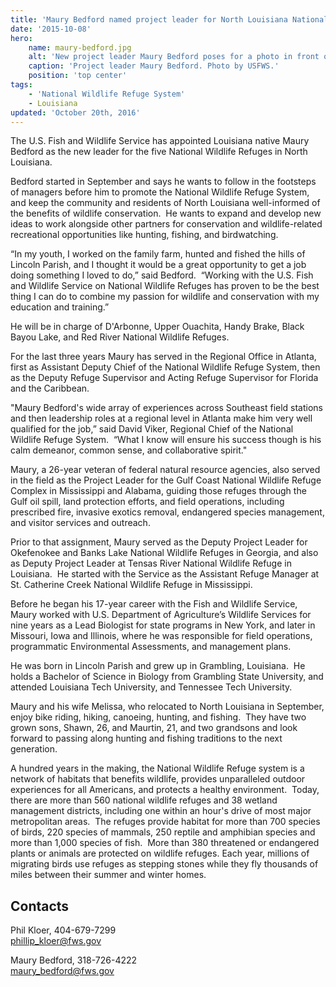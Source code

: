 ```yaml
---
title: 'Maury Bedford named project leader for North Louisiana National Wildlife Refuges'
date: '2015-10-08'
hero:
    name: maury-bedford.jpg
    alt: 'New project leader Maury Bedford poses for a photo in front of a stand of pine trees.'
    caption: 'Project leader Maury Bedford. Photo by USFWS.'
    position: 'top center'
tags:
    - 'National Wildlife Refuge System'
    - Louisiana
updated: 'October 20th, 2016'
---
```


The U.S. Fish and Wildlife Service has appointed Louisiana native Maury Bedford as the new leader for the five National Wildlife Refuges in North Louisiana.

Bedford started in September and says he wants to follow in the footsteps of managers before him to promote the National Wildlife Refuge System, and keep the community and residents of North Louisiana well-informed of the benefits of wildlife conservation.  He wants to expand and develop new ideas to work alongside other partners for conservation and wildlife-related recreational opportunities like hunting, fishing, and birdwatching.

“In my youth, I worked on the family farm, hunted and fished the hills of Lincoln Parish, and I thought it would be a great opportunity to get a job doing something I loved to do,” said Bedford.  “Working with the U.S. Fish and Wildlife Service on National Wildlife Refuges has proven to be the best thing I can do to combine my passion for wildlife and conservation with my education and training.”

He will be in charge of D'Arbonne, Upper Ouachita, Handy Brake, Black Bayou Lake, and Red River National Wildlife Refuges.

For the last three years Maury has served in the Regional Office in Atlanta, first as Assistant Deputy Chief of the National Wildlife Refuge System, then as the Deputy Refuge Supervisor and Acting Refuge Supervisor for Florida and the Caribbean. 

"Maury Bedford's wide array of experiences across Southeast field stations and then leadership roles at a regional level in Atlanta make him very well qualified for the job,” said David Viker, Regional Chief of the National Wildlife Refuge System.  “What I know will ensure his success though is his calm demeanor, common sense, and collaborative spirit." 

Maury, a 26-year veteran of federal natural resource agencies, also served in the field as the Project Leader for the Gulf Coast National Wildlife Refuge Complex in Mississippi and Alabama, guiding those refuges through the Gulf oil spill, land protection efforts, and field operations, including prescribed fire, invasive exotics removal, endangered species management, and visitor services and outreach.

Prior to that assignment, Maury served as the Deputy Project Leader for Okefenokee and Banks Lake National Wildlife Refuges in Georgia, and also as Deputy Project Leader at Tensas River National Wildlife Refuge in Louisiana.  He started with the Service as the Assistant Refuge Manager at St. Catherine Creek National Wildlife Refuge in Mississippi.  

Before he began his 17-year career with the Fish and Wildlife Service, Maury worked with U.S. Department of Agriculture’s Wildlife Services for nine years as a Lead Biologist for state programs in New York, and later in Missouri, Iowa and Illinois, where he was responsible for field operations, programmatic Environmental Assessments, and management plans.

He was born in Lincoln Parish and grew up in Grambling, Louisiana.  He holds a Bachelor of Science in Biology from Grambling State University, and attended Louisiana Tech University, and Tennessee Tech University.

Maury and his wife Melissa, who relocated to North Louisiana in September, enjoy bike riding, hiking, canoeing, hunting, and fishing.  They have two grown sons, Shawn, 26, and Maurtin, 21, and two grandsons and look forward to passing along hunting and fishing traditions to the next generation. 

A hundred years in the making, the National Wildlife Refuge system is a network of habitats that benefits wildlife, provides unparalleled outdoor experiences for all Americans, and protects a healthy environment.  Today, there are more than 560 national wildlife refuges and 38 wetland management districts, including one within an hour's drive of most major metropolitan areas.  The refuges provide habitat for more than 700 species of birds, 220 species of mammals, 250 reptile and amphibian species and more than 1,000 species of fish.  More than 380 threatened or endangered plants or animals are protected on wildlife refuges. Each year, millions of migrating birds use refuges as stepping stones while they fly thousands of miles between their summer and winter homes.

## Contacts

Phil Kloer, 404-679-7299  
[phillip_kloer@fws.gov](mailto:phillip_kloer@fws.gov)

Maury Bedford, 318-726-4222  
maury_bedford@fws.gov 
